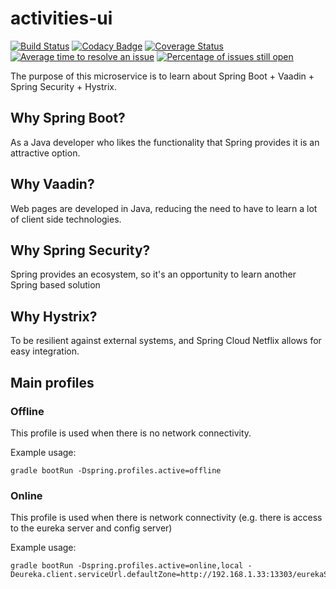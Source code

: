 # activities-ui
[![Build Status](https://travis-ci.org/mahanhz/activities-ui-app.svg?branch=master)](https://travis-ci.org/mahanhz/activities-ui-app)
[![Codacy Badge](https://api.codacy.com/project/badge/Grade/b577171d4ff34477a272dd5012c61304)](https://www.codacy.com/app/mahanhz/activities-ui-app?utm_source=github.com&amp;utm_medium=referral&amp;utm_content=mahanhz/activities-ui-app&amp;utm_campaign=Badge_Grade)
[![Coverage Status](https://coveralls.io/repos/github/mahanhz/activities-ui-app/badge.svg?branch=master)](https://coveralls.io/github/mahanhz/activities-ui-app?branch=master)
[![Average time to resolve an issue](http://isitmaintained.com/badge/resolution/mahanhz/activities-ui-app.svg)](http://isitmaintained.com/project/mahanhz/activities-ui-app "Average time to resolve an issue")
[![Percentage of issues still open](http://isitmaintained.com/badge/open/mahanhz/activities-ui-app.svg)](http://isitmaintained.com/project/mahanhz/activities-ui-app "Percentage of issues still open")

The purpose of this microservice is to learn about Spring Boot + Vaadin + Spring Security + Hystrix.

## Why Spring Boot?
As a Java developer who likes the functionality that Spring provides it is an attractive option.

## Why Vaadin?
Web pages are developed in Java, reducing the need to have to learn a lot of client side technologies.

## Why Spring Security?
Spring provides an ecosystem, so it's an opportunity to learn another Spring based solution

## Why Hystrix?
To be resilient against external systems, and Spring Cloud Netflix allows for easy integration.

## Main profiles

### Offline
This profile is used when there is no network connectivity.

Example usage: 
```
gradle bootRun -Dspring.profiles.active=offline
```

### Online
This profile is used when there is network connectivity (e.g. there is access to the eureka server and config server)

Example usage:
```
gradle bootRun -Dspring.profiles.active=online,local -Deureka.client.serviceUrl.defaultZone=http://192.168.1.33:13303/eurekaServer/eureka/,http://192.168.1.34:13303/eurekaServer/eureka/
```
